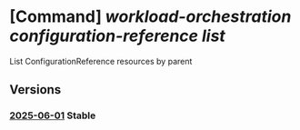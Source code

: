 # [Command] _workload-orchestration configuration-reference list_

List ConfigurationReference resources by parent

## Versions

### [2025-06-01](/Resources/mgmt-plane/L3tyZXNvdXJjZXVyaX0vcHJvdmlkZXJzL21pY3Jvc29mdC5lZGdlL2NvbmZpZ3VyYXRpb25yZWZlcmVuY2Vz/2025-06-01.xml) **Stable**

<!-- mgmt-plane /{resourceuri}/providers/microsoft.edge/configurationreferences 2025-06-01 -->
